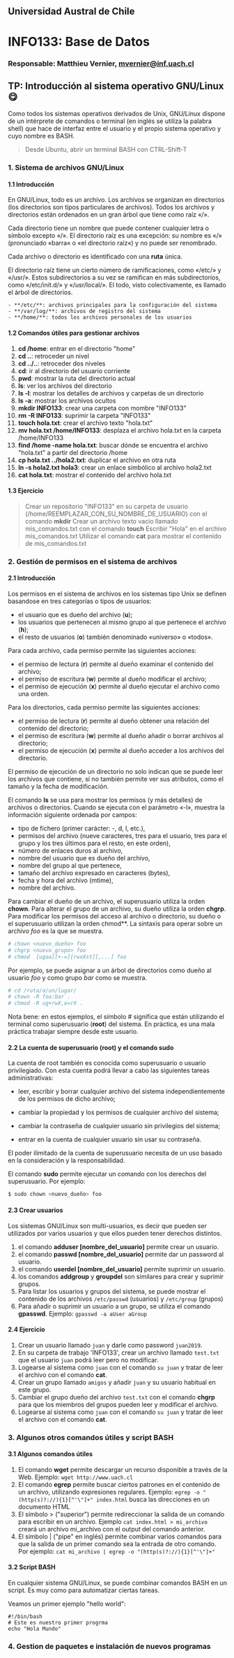 ## Universidad Austral de Chile

# INFO133: Base de Datos

### Responsable: Matthieu Vernier, mvernier@inf.uach.cl

## TP: Introducción al sistema operativo GNU/Linux :yum:

Como todos los sistemas operativos derivados de Unix, GNU/Linux dispone de un intérprete de comandos o terminal (en inglés se utiliza la palabra shell) que hace de interfaz entre el usuario y el propio sistema operativo y cuyo nombre es BASH.

> Desde Ubuntu, abrir un terminal BASH con CTRL-Shift-T

### 1. Sistema de archivos GNU/Linux

#### 1.1 Introducción

En GNU/Linux, todo es un archivo. Los archivos se organizan en directorios (los directorios son tipos particulares de archivos). Todos los archivos y directorios están ordenados en un gran árbol que tiene como raíz «/». 

Cada directorio tiene un nombre que puede contener cualquier letra o símbolo excepto «/». El directorio raíz es una excepción: su nombre es «/» (pronunciado «barra« o «el directorio raíz«) y no puede ser renombrado. 

Cada archivo o directorio es identificado con una **ruta** única. 

El directorio raíz tiene un cierto número de ramificaciones, como «/etc/» y «/usr/». Estos subdirectorios a su vez se ramifican en más subdirectorios, como «/etc/init.d/» y «/usr/local/». El todo, visto colectivamente, es llamado el árbol de directorios.

	- **/etc/**: archivos principales para la configuración del sistema
	- **/var/log/**: archivos de registro del sistema
	- **/home/**: todos los archivos personales de los usuarios


#### 1.2 Comandos útiles para gestionar archivos

1. **cd /home**: entrar en el directorio "home"
1. **cd ..**: retroceder un nivel
1. **cd ../..**: retroceder dos niveles
1. **cd**: ir al directorio del usuario corriente
1. **pwd**: mostrar la ruta del directorio actual 
1. **ls**: ver los archivos del directorio
1. **ls -l**: mostrar los detalles de archivos y carpetas de un directorio
1. **ls -a**: mostrar los archivos ocultos
1. **mkdir INFO133**: crear una carpeta con mombre "INFO133"
1. **rm -R INFO133**: suprimir la carpeta "INFO133"
1. **touch hola.txt**: crear el archivo texto "hola.txt"
1. **mv hola.txt /home/INFO133**: desplaza el archivo hola.txt en la carpeta /home/INFO133
1. **find /home -name hola.txt**: buscar dónde se encuentra el archivo "hola.txt" a partir del directorio /home
1. **cp hola.txt ../hola2.txt**: duplicar el archivo en otra ruta
1. **ln -s hola2.txt hola3**: crear un enlace simbólico al archivo hola2.txt
1. **cat hola.txt**: mostrar el contenido del archivo hola.txt

#### 1.3 Ejercicio

> Crear un repositorio "INFO133" en su carpeta de usuario (/home/REEMPLAZAR_CON_SU_NOMBRE_DE_USUARIO) con el comando **mkdir**
> Crear un archivo texto vacio llamado mis_comandos.txt con el comando **touch**
> Escribir "Hola" en el archivo mis_comandos.txt
> Utilizar el comando **cat** para mostrar el contenido de mis_comandos.txt

### 2. Gestión de permisos en el sistema de archivos

#### 2.1 Introducción

Los permisos en el sistema de archivos en los sistemas tipo Unix se definen basandose en tres categorías o tipos de usuarios:
- el usuario que es dueño del archivo (**u**);
- los usuarios que pertenecen al mismo grupo al que pertenece el archivo (**h**);
- el resto de usuarios (**o**) también denominado «universo» o «todos».

Para cada archivo, cada permiso permite las siguientes acciones:
- el permiso de lectura (**r**) permite al dueño examinar el contenido del archivo;
- el permiso de escritura (**w**) permite al dueño modificar el archivo;
- el permiso de ejecución (**x**) permite al dueño ejecutar el archivo como una orden.

Para los directorios, cada permiso permite las siguientes acciones:
- el permiso de lectura (**r**) permite al dueño obtener una relación del contenido del directorio;
- el permiso de escritura (**w**) permite al dueño añadir o borrar archivos al directorio;
- el permiso de ejecución (**x**) permite al dueño acceder a los archivos del directorio.

El permiso de ejecución de un directorio no solo indican que se puede leer los archivos que contiene, sí no también permite ver sus atributos, como el tamaño y la fecha de modificación.

El comando **ls** se usa para mostrar los permisos (y más detalles) de archivos o directorios. Cuando se ejecuta con el parámetro «-l», muestra la información siguiente ordenada por campos:

- tipo de fichero (primer carácter: -, d, l, etc.),
- permisos del archivo (nueve caracteres, tres para el usuario, tres para el grupo y los tres últimos para el resto, en este orden),
- número de enlaces duros al archivo,
- nombre del usuario que es dueño del archivo,
- nombre del grupo al que pertenece,
- tamaño del archivo expresado en caracteres (bytes),
- fecha y hora del archivo (mtime),
- nombre del archivo.

Para cambiar el dueño de un archivo, el superusuario utiliza la orden **chown**. Para alterar el grupo de un archivo, su dueño utiliza la orden **chgrp**. Para modificar los permisos del acceso al archivo o directorio, su dueño o el superusuario utilizan la orden chmod**. La sintaxis para operar sobre un archivo _foo_ es la que se muestra.

```bash
# chown <nuevo_dueño> foo
# chgrp <nuevo_grupo> foo
# chmod  [ugoa][+-=][rwxXst][,...] foo
```

Por ejemplo, se puede asignar a un árbol de directorios como dueño al usuario _foo_ y como grupo _bar_ como se muestra.
```bash
# cd /ruta/a/un/lugar/
# chown -R foo:bar .
# chmod -R ug+rwX,o=rX .
```
Nota bene: en estos ejemplos, el símbolo # significa que están utilizando el terminal como superusuario (**root**) del sistema. En práctica, es una mala práctica trabajar siempre desde este usuario.

#### 2.2 La cuenta de superusuario (root) y el comando sudo

La cuenta de root también es conocida como superusuario o usuario privilegiado. Con esta cuenta podrá llevar a cabo las siguientes tareas administrativas:

- leer, escribir y borrar cualquier archivo del sistema independientemente de los permisos de dicho archivo;

- cambiar la propiedad y los permisos de cualquier archivo del sistema;

- cambiar la contraseña de cualquier usuario sin privilegios del sistema;

- entrar en la cuenta de cualquier usuario sin usar su contraseña.

El poder ilimitado de la cuenta de superusuario necesita de un uso basado en la consideración y la responsabilidad.

El comando **sudo** permite ejecutar un comando con los derechos del superusuario. Por ejemplo:

```bash
$ sudo chown <nuevo_dueño> foo
```

#### 2.3 Crear usuarios

Los sistemas GNU/Linux son multi-usuarios, es decir que pueden ser utilizados por varios usuarios y que ellos pueden tener derechos distintos.

1. el comando **adduser [nombre_del_usuario]** permite crear un usuario.
1. el comando **passwd [nombre_del_usuario]** permite dar un password al usuario.
1. el comando **userdel [nombre_del_usuario]** permite suprimir un usuario.
1. los comandos **addgroup** y **groupdel** son similares para crear y suprimir grupos.
1. Para listar los usuarios y grupos del sistema, se puede mostrar el contenido de los archivos `/etc/passwd` (usuarios) y `/etc/group` (grupos)
1. Para añadir o suprimir un usuario a un grupo, se utiliza el comando **gpasswd**. Ejemplo: `gpasswd -a aUser aGroup`

#### 2.4 Ejercicio

1. Crear un usuario llamado `juan` y darle como password `juan2019`.
1. En su carpeta de trabajo 'INFO133', crear un archivo llamado `test.txt` que el usuario `juan` podrá leer pero no modificar.
1. Logearse al sistema como `juan` con el comando `su juan` y tratar de leer el archivo con el comando **cat**.
1. Crear un grupo llamado `amigos` y añadir `juan` y su usuario habitual en este grupo.
1. Cambiar el grupo dueño del archivo `test.txt` con el comando **chgrp** para que los miembros del grupos pueden leer y modificar el archivo.
1. Logearse al sistema como `juan` con el comando `su juan` y tratar de leer el archivo con el comando **cat**.


### 3. Algunos otros comandos útiles y script BASH

#### 3.1 Algunos comandos útiles

1. El comando **wget** permite descargar un recurso disponible a través de la Web. Ejemplo: `wget http://www.uach.cl`
1. El comando **egrep** permite buscar ciertos patrones en el contenido de un archivo, utilizando expresiones regulares. Ejemplo: `egrep -o "(http(s)?://){1}[^'\"]+" index.html` busca las direcciones en un documento HTML
1. El símbolo > ("superior") permite redireccionar la salida de un comando para escribir en un archivo. Ejemplo `cat index.html > mi_archivo` creará un archivo mi_archivo con el output del comando anterior.
1. El símbolo | ("pipe" en inglés) permite combinar varios comandos para que la salida de un primer comando sea la entrada de otro comando. Por ejemplo: `cat mi_archivo | egrep -o "(http(s)?://){1}[^'\"]+"`

#### 3.2 Script BASH

En cualquier sistema GNU/Linux, se puede combinar comandos BASH en un script. Es muy como para automatizar ciertas tareas.

Veamos un primer ejemplo "hello world":

```
#!/bin/bash
# Este es nuestro primer progrma
echo "Hola Mundo"
```

### 4. Gestion de paquetes e instalación de nuevos programas

<por completar>



